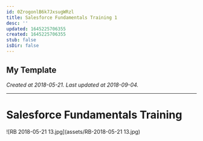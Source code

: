 ```yaml
---
id: 0ZrogonlB6k7JxsugWRzl
title: Salesforce Fundamentals Training 1
desc: ''
updated: 1645225706355
created: 1645225706355
stub: false
isDir: false
---
```

My Template
---

_Created at 2018-05-21._
_Last updated at 2018-09-04._




---

# Salesforce Fundamentals Training


![RB 2018-05-21 13.jpg](assets/RB-2018-05-21 13.jpg)

